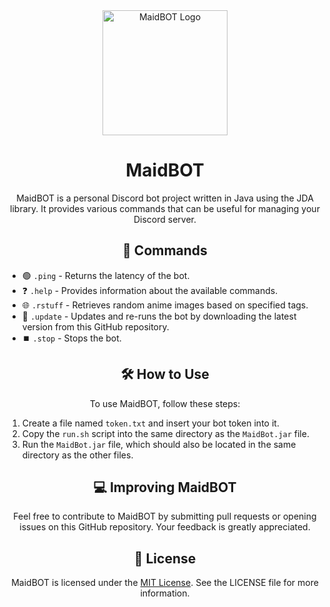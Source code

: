 <div align="center">
  <img src="https://iili.io/HGcjFi7.jpg" alt="MaidBOT Logo" width="200px">
</div>

<h1 align="center">MaidBOT</h1>

<p align="center">
  MaidBOT is a personal Discord bot project written in Java using the JDA library. It provides various commands that can be useful for managing your Discord server.
</p>

<h2 align="center">🤖 Commands</h2>

<ul>
  <li>
    🟢 <code>.ping</code> - Returns the latency of the bot.
  </li>
  <li>
    ❓ <code>.help</code> - Provides information about the available commands.
  </li>
  <li>
    🌐 <code>.rstuff</code> - Retrieves random anime images based on specified tags.
  </li>
  <li>
    🔄 <code>.update</code> - Updates and re-runs the bot by downloading the latest version from this GitHub repository.
  </li>
  <li>
    ⏹️ <code>.stop</code> - Stops the bot.
  </li>
</ul>

<h2 align="center">🛠️ How to Use</h2>

<p align="center">
  To use MaidBOT, follow these steps:
</p>

<ol>
  <li>Create a file named <code>token.txt</code> and insert your bot token into it. </li>
  <li>Copy the <code>run.sh</code> script into the same directory as the <code>MaidBot.jar</code> file. </li>
  <li>Run the <code>MaidBot.jar</code> file, which should also be located in the same directory as the other files. </li>
</ol>

<h2 align="center">💻 Improving MaidBOT</h2>

<p align="center">
  Feel free to contribute to MaidBOT by submitting pull requests or opening issues on this GitHub repository. Your feedback is greatly appreciated.
</p>

<h2 align="center">📜 License</h2>

<p align="center">
  MaidBOT is licensed under the <a href="https://opensource.org/licenses/MIT" target="_new">MIT License</a>. See the LICENSE file for more information.
</p>
